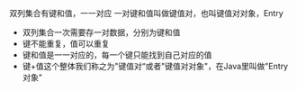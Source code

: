 双列集合有键和值，一一对应
一对键和值叫做键值对，也叫键值对对象，Entry

 - 双列集合一次需要存一对数据，分别为键和值
 - 键不能重复，值可以重复
 - 键和值是一一对应的，每一个键只能找到自己对应的值
 - 键+值这个整体我们称之为"键值对“或者"键值对对象"，在Java里叫做"Entry对象"